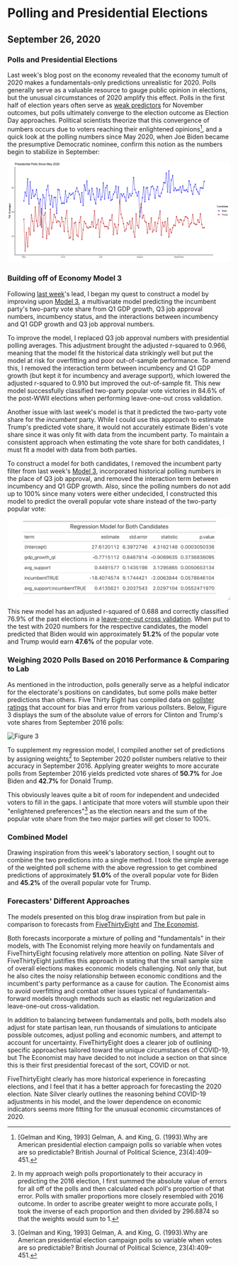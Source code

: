 # Polling and Presidential Elections
## September 26, 2020

### Polls and Presidential Elections

Last week's blog post on the economy revealed that the economy tumult of 2020 makes a fundamentals-only predictions unrealistic for 2020. Polls generally serve as a valuable resource to gauge public opinion in elections, but the unusual circumstances of 2020 amplify this effect. Polls in the first half of election years often serve as [weak predictors](https://projects.economist.com/us-2020-forecast/president/how-this-works) for November outcomes, but polls ultimately converge to the election outcome as Election Day approaches. Political scientists theorize that this convergence of numbers occurs due to voters reaching their enlightened opinions[^Gelman-and-King], and a quick look at the polling numbers since May 2020, when Joe Biden became the presumptive Democratic nominee, confirm this notion as the numbers begin to stabilize in September:

![Figure 1](../figures/polling/polls_2020.jpg)

### Building off of Economy Model 3

Following [last week](../posts/economy.md)'s lead, I began my quest to construct a model by improving upon [Model 3](../figures/economy/inc_q1_gdp_approval.html), a multivariate model predicting the incumbent party's two-party vote share from Q1 GDP growth, Q3 job approval numbers, incumbency status, and the interactions between incumbency and Q1 GDP growth and Q3 job approval numbers.

To improve the model, I replaced Q3 job approval numbers with presidential polling averages. This adjustment brought the adjusted r-squared to 0.966, meaning that the model fit the historical data strikingly well but put the model at risk for overfitting and poor out-of-sample performance. To amend this, I removed the interaction term between incumbency and Q1 GDP growth (but kept it for incumbency and average support), which lowered the adjusted r-squared to 0.910 but improved the out-of-sample fit. This new model successfully classified two-party popular vote victories in 84.6% of the post-WWII elections when performing leave-one-out cross validation.

Another issue with last week's model is that it predicted the two-party vote share for the *incumbent* party. While I could use this approach to estimate Trump's predicted vote share, it would not accurately estimate Biden's vote share since it was only fit with data from the incumbent party. To maintain a consistent approach when estimating the vote share for both candidates, I must fit a model with data from both parties. 

To construct a model for both candidates, I removed the incumbent party filter from last week's [Model 3](../figures/economy/inc_q1_gdp_approval.html), incorporated historical polling numbers in the place of Q3 job approval, and removed the interaction term between incumbency and Q1 GDP growth. Also, since the polling numbers do not add up to 100% since many voters were either undecided, I constructed this model to predict the overall popular vote share instead of the two-party popular vote:

![Figure 2](../figures/polling/both_regression.jpeg)

This new model has an adjusted r-squared of 0.688 and correctly classified 76.9% of the past elections in a [leave-one-out cross validation](..figures/polling/both_model_classification.html). When put to the test with 2020 numbers for the respective candidates, the model predicted that Biden would win approximately **51.2%** of the popular vote and Trump would earn **47.6%** of the popular vote.


### Weighing 2020 Polls Based on 2016 Performance & Comparing to Lab

As mentioned in the introduction, polls generally serve as a helpful indicator for the electorate's positions on candidates, but some polls make better predictions than others. Five Thirty Eight has compiled data on [pollster ratings](https://github.com/fivethirtyeight/data/tree/master/pollster-ratings) that account for bias and error from various pollsters. Below, Figure 3 displays the sum of the absolute value of errors for Clinton and Trump's vote shares from September 2016 polls:

![Figure 3](../figures/polling/pollster_accuracy_sep2016.jpeg)

To supplement my regression model, I compiled another set of predictions by assigning weights[^weight-scheme] to September 2020 pollster numbers relative to their accuracy in September 2016. Applying greater weights to more accurate polls from September 2016 yields predicted vote shares of **50.7%** for Joe Biden and **42.7%** for Donald Trump.

This obviously leaves quite a bit of room for independent and undecided voters to fill in the gaps. I anticipate that more voters will stumble upon their "enlightened preferences"[^Gelman-and-King] as the election nears and the sum of the popular vote share from the two major parties will get closer to 100%.

### Combined Model

Drawing inspiration from this week's laboratory section, I sought out to combine the two predictions into a single method. I took the simple average of the weighted poll scheme with the above regression to get combined predictions of approximately **51.0%** of the overall popular vote for Biden and **45.2%** of the overall popular vote for Trump.


### Forecasters' Different Approaches

The models presented on this blog draw inspiration from but pale in comparison to forecasts from [FiveThirtyEight](https://fivethirtyeight.com/features/how-fivethirtyeights-2020-presidential-forecast-works-and-whats-different-because-of-covid-19/) and [The Economist](https://projects.economist.com/us-2020-forecast/president/how-this-works).

Both forecasts incorporate a mixture of polling and "fundamentals" in their models, with The Economist relying more heavily on fundamentals and FiveThirtyEight focusing relatively more attention on polling. Nate Silver of FiveThirtyEight justifies this approach in stating that the small sample size of overall elections makes economic models challenging. Not only that, but he also cites the noisy relationship between economic conditions and the incumbent's party performance as a cause for caution. The Economist aims to avoid overfitting and combat other issues typical of fundamentals-forward models through methods such as elastic net regularization and leave-one-out cross-validation.

In addition to balancing between fundamentals and polls, both models also adjust for state partisan lean, run thousands of simulations to anticipate possible outcomes, adjust polling and economic numbers, and attempt to account for uncertainty. FiveThirtyEight does a clearer job of outlining specific approaches tailored toward the unique circumstances of COVID-19, but The Economist may have decided to not include a section on that since this is their first presidential forecast of the sort, COVID or not.

FiveThirtyEight clearly has more historical experience in forecasting elections, and I feel that it has a better approach for forecasting the 2020 election. Nate Silver clearly outlines the reasoning behind COVID-19 adjustments in his model, and the lower dependence on economic indicators seems more fitting for the unusual economic circumstances of 2020.





[^Gelman-and-King]: [Gelman and King, 1993] Gelman, A. and King, G. (1993).Why are American presidential election campaign polls so variable when votes are so predictable? British Journal of Political Science, 23(4):409–451.

[^weight-scheme]: In my approach weigh polls proportionately to their accuracy in predicting the 2016 election, I first summed the absolute value of errors for all off of the polls and then calculated each poll's proportion of that error. Polls with smaller proportions more closely resembled with 2016 outcome. In order to ascribe greater weight to more accurate polls, I took the inverse of each proportion and then divided by 296.8874 so that the weights would sum to 1. 

